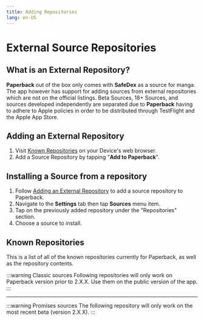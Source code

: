 ```yaml
---
title: Adding Repositories
lang: en-US
---
```


# External Source Repositories
## What is an External Repository?
**Paperback** out of the box only comes with **SafeDex** as a source for manga. The app however has support for adding sources from external repositories which are not on the official listings. Beta Sources, 18+ Sources, and sources developed independently are separated due to **Paperback** having to adhere to Apple policies in order to be distributed through TestFlight and the Apple App Store. 

## Adding an External Repository
1. Visit [Known Repositories](/help/guides/adding-repos/#known-repositories) on your Device's web browser.
1. Add a Source Repository by tapping "**Add to Paperback**".

## Installing a Source from a repository
1. Follow [Adding an External Repository](/help/guides/adding-repos/#adding-an-external-repository) to add a source repository to Paperback.
1. Navigate to the **Settings** tab then tap **Sources** menu item.
1. Tap on the previously added repository under the "Repositories" section.
1. Choose a source to install.

## Known Repositories
This is a list of all of the known repositories currently for Paperback, as well as the repository contents.

:::warning Classic sources
Following repositories will only work on Paperback version prior to 2.X.X. Use them on the public version of the app.
:::
<div>
    <ExtensionsList
        url="https://paperback-ios.github.io/extensions-beta"
        name="Primary Sources"
        description="Officially maintained repository, contains a few major sources suited for most users" />
    <ExtensionsList 
        url="https://paperback-ios.github.io/h-extensions"
        name="H-Extensions"
        description="Official repository for 18+ sources. These also include redirector versions of the source, which allow you to view content even if it is blocked in your country, without a VPN" />
    <ExtensionsList
        url="https://paperback-ios.github.io/extensions-foreign"
        name="Foreign Extensions"
        description="Contains official sources for languages other than English" />
    <ExtensionsList 
        url="https://pogogo007.github.io/extensions-beta"
        name="MangaDex Unlocked"
        description="This source overwrites MangaDex and unlocks the full contents of the website. No content is filtered. May load faster" />
</div>

---

:::warning Promises sources
The following repository will only work on the most recent beta (version 2.X.X).
:::
<div>
    <ExtensionsList
        url="https://paperback-ios.github.io/extensions-promises"
        name="[Promises] Primary Sources"
        description="ONLY WORKS IN BETA 2.X.X Some additional sources for the app" />
</div>